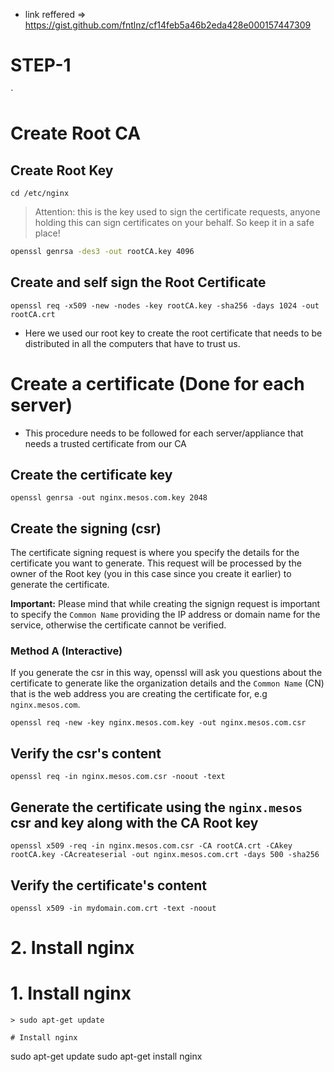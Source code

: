 
* link reffered => https://gist.github.com/fntlnz/cf14feb5a46b2eda428e000157447309
 # STEP-1
 `


 # Create Root CA 

 ## Create Root Key

 ```
 cd /etc/nginx
 ```
 > Attention: this is the key used to sign the certificate requests, anyone holding this can sign certificates on your behalf. So keep it in a safe place!
 ```bash
 openssl genrsa -des3 -out rootCA.key 4096
 ```

 ## Create and self sign the Root Certificate

 ```
 openssl req -x509 -new -nodes -key rootCA.key -sha256 -days 1024 -out rootCA.crt
 ```
 * Here we used our root key to create the root certificate that needs to be distributed in all the computers that have to trust us.


 # Create a certificate (Done for each server)

 * This procedure needs to be followed for each server/appliance that needs a trusted certificate from our CA

 ## Create the certificate key

 ```
 openssl genrsa -out nginx.mesos.com.key 2048
 ```

 ## Create the signing  (csr)

 The certificate signing request is where you specify the details for the certificate you want to generate.
 This request will be processed by the owner of the Root key (you in this case since you create it earlier) to generate the certificate.

 **Important:** Please mind that while creating the signign request is important to specify the `Common Name` providing the IP address or domain name for the service, otherwise the certificate cannot be verified.


 ### Method A (Interactive)

 If you generate the csr in this way, openssl will ask you questions about the certificate to generate like the organization details and the `Common Name` (CN) that is the web address you are creating the certificate for, e.g `nginx.mesos.com`.

 ```
 openssl req -new -key nginx.mesos.com.key -out nginx.mesos.com.csr
 ```


 ## Verify the csr's content

 ```
 openssl req -in nginx.mesos.com.csr -noout -text
 ```

 ## Generate the certificate using the `nginx.mesos` csr and key along with the CA Root key

 ```
 openssl x509 -req -in nginx.mesos.com.csr -CA rootCA.crt -CAkey rootCA.key -CAcreateserial -out nginx.mesos.com.crt -days 500 -sha256
 ```

 ## Verify the certificate's content

 ```
 openssl x509 -in mydomain.com.crt -text -noout
 ```

 # 2. Install nginx
 # 1. Install nginx

 ```
 > sudo apt-get update

# Install nginx

```
sudo apt-get update
sudo apt-get install nginx
```


